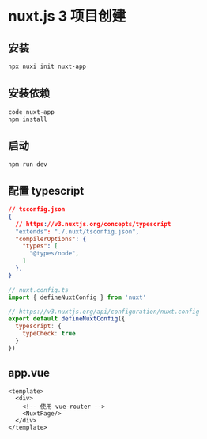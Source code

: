 # nuxt.js 3 项目创建

## 安装

```sh
npx nuxi init nuxt-app
```

## 安装依赖

```sh
code nuxt-app
npm install
```

## 启动

```
npm run dev
```


## 配置 typescript

```json
// tsconfig.json
{
  // https://v3.nuxtjs.org/concepts/typescript
  "extends": "./.nuxt/tsconfig.json",
  "compilerOptions": {
    "types": [
      "@types/node",
    ]
  },
}
```

```js
// nuxt.config.ts
import { defineNuxtConfig } from 'nuxt'

// https://v3.nuxtjs.org/api/configuration/nuxt.config
export default defineNuxtConfig({
  typescript: {
    typeCheck: true
  }
})
```

## app.vue

```vue
<template>
  <div>
    <!-- 使用 vue-router -->
    <NuxtPage/>
  </div>
</template>
```
